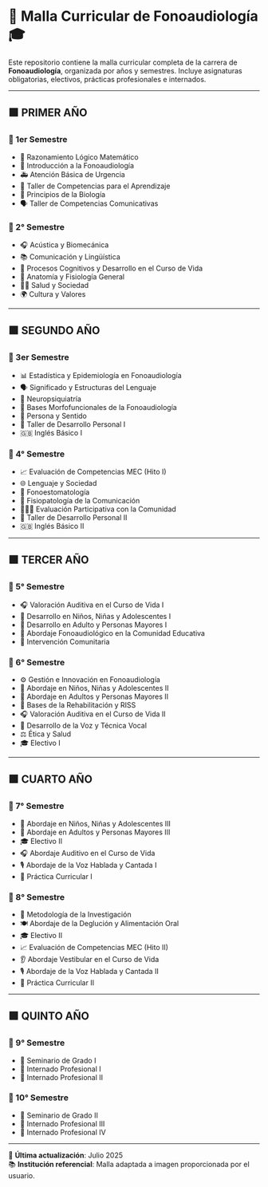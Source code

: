# 🧠 Malla Curricular de Fonoaudiología 🎓

Este repositorio contiene la malla curricular completa de la carrera de **Fonoaudiología**, organizada por años y semestres. Incluye asignaturas obligatorias, electivos, prácticas profesionales e internados.

---

## 🟩 PRIMER AÑO

### 📗 1er Semestre
- 🔢 Razonamiento Lógico Matemático
- 🧠 Introducción a la Fonoaudiología
- 🚑 Atención Básica de Urgencia
- 🧩 Taller de Competencias para el Aprendizaje
- 🧬 Principios de la Biología
- 🗣 Taller de Competencias Comunicativas

### 📘 2° Semestre
- 🎧 Acústica y Biomecánica
- 📚 Comunicación y Lingüística
- 🧠 Procesos Cognitivos y Desarrollo en el Curso de Vida
- 🧍 Anatomía y Fisiología General
- 🧑‍⚕️ Salud y Sociedad
- 🌍 Cultura y Valores

---

## 🟩 SEGUNDO AÑO

### 📗 3er Semestre
- 📊 Estadística y Epidemiología en Fonoaudiología
- 🗣 Significado y Estructuras del Lenguaje
- 🧠 Neuropsiquiatría
- 🦻 Bases Morfofuncionales de la Fonoaudiología
- 💬 Persona y Sentido
- 👥 Taller de Desarrollo Personal I
- 🇬🇧 Inglés Básico I

### 📘 4° Semestre
- 📈 Evaluación de Competencias MEC (Hito I)
- 🌐 Lenguaje y Sociedad
- 🦷 Fonoestomatología
- 🧬 Fisiopatología de la Comunicación
- 👨‍👩‍👧 Evaluación Participativa con la Comunidad
- 👥 Taller de Desarrollo Personal II
- 🇬🇧 Inglés Básico II

---

## 🟩 TERCER AÑO

### 📗 5° Semestre
- 🎧 Valoración Auditiva en el Curso de Vida I
- 👶 Desarrollo en Niños, Niñas y Adolescentes I
- 👵 Desarrollo en Adulto y Personas Mayores I
- 🏫 Abordaje Fonoaudiológico en la Comunidad Educativa
- 🧩 Intervención Comunitaria

### 📘 6° Semestre
- ⚙️ Gestión e Innovación en Fonoaudiología
- 👶 Abordaje en Niños, Niñas y Adolescentes II
- 👵 Abordaje en Adultos y Personas Mayores II
- 🏥 Bases de la Rehabilitación y RISS
- 🎧 Valoración Auditiva en el Curso de Vida II
- 🎤 Desarrollo de la Voz y Técnica Vocal
- ⚖️ Ética y Salud
- 🎓 Electivo I

---

## 🟩 CUARTO AÑO

### 📗 7° Semestre
- 👶 Abordaje en Niños, Niñas y Adolescentes III
- 👵 Abordaje en Adultos y Personas Mayores III
- 🎓 Electivo II
- 🎧 Abordaje Auditivo en el Curso de Vida
- 🎙 Abordaje de la Voz Hablada y Cantada I
- 🧪 Práctica Curricular I

### 📘 8° Semestre
- 🧪 Metodología de la Investigación
- 🍽 Abordaje de la Deglución y Alimentación Oral
- 🎓 Electivo II
- 📈 Evaluación de Competencias MEC (Hito II)
- 👂 Abordaje Vestibular en el Curso de Vida
- 🎙 Abordaje de la Voz Hablada y Cantada II
- 🧪 Práctica Curricular II

---

## 🟩 QUINTO AÑO

### 📗 9° Semestre
- 🧠 Seminario de Grado I
- 🏥 Internado Profesional I
- 🏥 Internado Profesional II

### 📘 10° Semestre
- 🧠 Seminario de Grado II
- 🏥 Internado Profesional III
- 🏥 Internado Profesional IV

---

📌 **Última actualización**: Julio 2025  
📚 **Institución referencial**: Malla adaptada a imagen proporcionada por el usuario.
